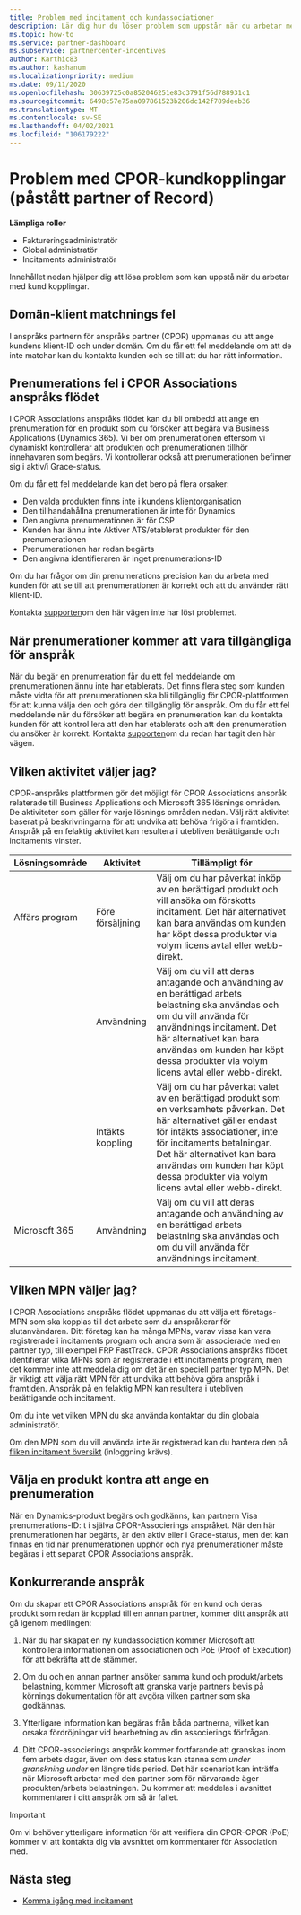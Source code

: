 ```yaml
---
title: Problem med incitament och kundassociationer
description: Lär dig hur du löser problem som uppstår när du arbetar med CPOR-kundkopplingar (påstått partner of Record).
ms.topic: how-to
ms.service: partner-dashboard
ms.subservice: partnercenter-incentives
author: Karthic83
ms.author: kashanum
ms.localizationpriority: medium
ms.date: 09/11/2020
ms.openlocfilehash: 30639725c0a852046251e83c3791f56d788931c1
ms.sourcegitcommit: 6498c57e75aa097861523b206dc142f789deeb36
ms.translationtype: MT
ms.contentlocale: sv-SE
ms.lasthandoff: 04/02/2021
ms.locfileid: "106179222"
---
```

# <a name="issues-with-claimed-partner-of-record-cpor-customer-associations"></a>Problem med CPOR-kundkopplingar (påstått partner of Record)

**Lämpliga roller**

- Faktureringsadministratör
- Global administratör
- Incitaments administratör

Innehållet nedan hjälper dig att lösa problem som kan uppstå när du arbetar med kund kopplingar.

## <a name="domain-tenant-mismatch"></a>Domän-klient matchnings fel

I anspråks partnern för anspråks partner (CPOR) uppmanas du att ange kundens klient-ID och under domän. Om du får ett fel meddelande om att de inte matchar kan du kontakta kunden och se till att du har rätt information.

## <a name="subscription-errors-in-the-cpor-association-claim-flow"></a>Prenumerations fel i CPOR Associations anspråks flödet

I CPOR Associations anspråks flödet kan du bli ombedd att ange en prenumeration för en produkt som du försöker att begära via Business Applications (Dynamics 365). Vi ber om prenumerationen eftersom vi dynamiskt kontrollerar att produkten och prenumerationen tillhör innehavaren som begärs. Vi kontrollerar också att prenumerationen befinner sig i aktiv/i Grace-status.

Om du får ett fel meddelande kan det bero på flera orsaker:

- Den valda produkten finns inte i kundens klientorganisation
- Den tillhandahållna prenumerationen är inte för Dynamics
- Den angivna prenumerationen är för CSP
- Kunden har ännu inte Aktiver ATS/etablerat produkter för den prenumerationen
- Prenumerationen har redan begärts
- Den angivna identifieraren är inget prenumerations-ID

Om du har frågor om din prenumerations precision kan du arbeta med kunden för att se till att prenumerationen är korrekt och att du använder rätt klient-ID.

Kontakta [supporten](https://partner.microsoft.com/dashboard/support/incentives/servicerequests?category=incentives)om den här vägen inte har löst problemet.

## <a name="when-subscriptions-will-be-available-to-claim"></a>När prenumerationer kommer att vara tillgängliga för anspråk

När du begär en prenumeration får du ett fel meddelande om prenumerationen ännu inte har etablerats. Det finns flera steg som kunden måste vidta för att prenumerationen ska bli tillgänglig för CPOR-plattformen för att kunna välja den och göra den tillgänglig för anspråk. Om du får ett fel meddelande när du försöker att begära en prenumeration kan du kontakta kunden för att kontrol lera att den har etablerats och att den prenumeration du ansöker är korrekt. Kontakta [supporten](https://partner.microsoft.com/dashboard/support/incentives/servicerequests?category=incentives)om du redan har tagit den här vägen.

## <a name="which-activity-do-i-choose"></a>Vilken aktivitet väljer jag?

CPOR-anspråks plattformen gör det möjligt för CPOR Associations anspråk relaterade till Business Applications och Microsoft 365 lösnings områden. De aktiviteter som gäller för varje lösnings områden nedan. Välj rätt aktivitet baserat på beskrivningarna för att undvika att behöva frigöra i framtiden. Anspråk på en felaktig aktivitet kan resultera i utebliven berättigande och incitaments vinster.


| Lösningsområde | Aktivitet | Tillämpligt för |
| ------ | ----------- | ----------- |
| Affärs program      | Före försäljning   | Välj om du har påverkat inköp av en berättigad produkt och vill ansöka om förskotts incitament. Det här alternativet kan bara användas om kunden har köpt dessa produkter via volym licens avtal eller webb-direkt. |
|    |  Användning  | Välj om du vill att deras antagande och användning av en berättigad arbets belastning ska användas och om du vill använda för användnings incitament. Det här alternativet kan bara användas om kunden har köpt dessa produkter via volym licens avtal eller webb-direkt. |
|    | Intäkts koppling   | Välj om du har påverkat valet av en berättigad produkt som en verksamhets påverkan. Det här alternativet gäller endast för intäkts associationer, inte för incitaments betalningar. Det här alternativet kan bara användas om kunden har köpt dessa produkter via volym licens avtal eller webb-direkt.   |
| Microsoft 365   | Användning   | Välj om du vill att deras antagande och användning av en berättigad arbets belastning ska användas och om du vill använda för användnings incitament. |

## <a name="which-mpn-do-i-choose"></a>Vilken MPN väljer jag?

I CPOR Associations anspråks flödet uppmanas du att välja ett företags-MPN som ska kopplas till det arbete som du anspråkerar för slutanvändaren. Ditt företag kan ha många MPNs, varav vissa kan vara registrerade i incitaments program och andra som är associerade med en partner typ, till exempel FRP FastTrack. CPOR Associations anspråks flödet identifierar vilka MPNs som är registrerade i ett incitaments program, men det kommer inte att meddela dig om det är en speciell partner typ MPN. Det är viktigt att välja rätt MPN för att undvika att behöva göra anspråk i framtiden. Anspråk på en felaktig MPN kan resultera i utebliven berättigande och incitament.

Om du inte vet vilken MPN du ska använda kontaktar du din globala administratör.

Om den MPN som du vill använda inte är registrerad kan du hantera den på [fliken incitament översikt](https://partner.microsoft.com/dashboard/incentives/enrollment/summary) (inloggning krävs).

## <a name="choosing-a-product-vs-entering-a-subscription"></a>Välja en produkt kontra att ange en prenumeration

När en Dynamics-produkt begärs och godkänns, kan partnern Visa prenumerations-ID: t i själva CPOR-Associerings anspråket. När den här prenumerationen har begärts, är den aktiv eller i Grace-status, men det kan finnas en tid när prenumerationen upphör och nya prenumerationer måste begäras i ett separat CPOR Associations anspråk.

## <a name="competing-claims"></a>Konkurrerande anspråk

Om du skapar ett CPOR Associations anspråk för en kund och deras produkt som redan är kopplad till en annan partner, kommer ditt anspråk att gå igenom medlingen:

1. När du har skapat en ny kundassociation kommer Microsoft att kontrollera informationen om associationen och PoE (Proof of Execution) för att bekräfta att de stämmer.

2. Om du och en annan partner ansöker samma kund och produkt/arbets belastning, kommer Microsoft att granska varje partners bevis på körnings dokumentation för att avgöra vilken partner som ska godkännas.

3. Ytterligare information kan begäras från båda partnerna, vilket kan orsaka fördröjningar vid bearbetning av din associerings förfrågan.

4. Ditt CPOR-associerings anspråk kommer fortfarande att granskas inom fem arbets dagar, även om dess status kan stanna som _under granskning under_ en längre tids period. Det här scenariot kan inträffa när Microsoft arbetar med den partner som för närvarande äger produkten/arbets belastningen. Du kommer att meddelas i avsnittet kommentarer i ditt anspråk om så är fallet. 

>[!IMPORTANT]
>Om vi behöver ytterligare information för att verifiera din CPOR-CPOR (PoE) kommer vi att kontakta dig via avsnittet om kommentarer för Association med.

## <a name="next-steps"></a>Nästa steg

- [Komma igång med incitament](incentives-get-started-intro.md)
